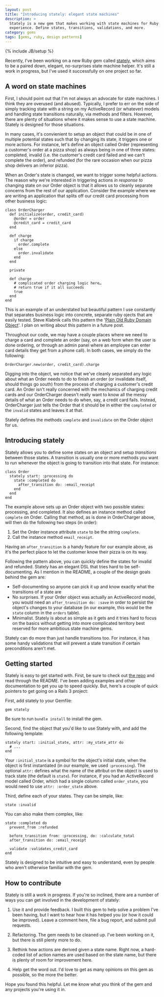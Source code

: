 ```yaml
---
layout: post
title: "Introducing stately: elegant state machines"
description: >
  Stately is a new gem that makes working with state machines for Ruby objects an elegant
  experience. Define states, transitions, validations, and more.
category: gems
tags: [gems, ruby, design patterns]
---
```

{% include JB/setup %}

Recently, I've been working on a new Ruby gem called [stately](https://github.com/rtwomey/stately), which aims to be a paired down, elegant, no-surprises state machine helper. It's still a work in progress, but I've used it successfully on one project so far.

## A word on state machines

First, I should point out that I'm not always an advocate for state machines. I think they are overused (and abused). Typically, I prefer to err on the side of simply tracking state with a string on my ActiveRecord (or whatever) models and handling state transitions naturally, via methods and filters. However, there are plenty of situations where it makes sense to use a state machine. Stately is designed for those situations.

In many cases, it's convienient to setup an object that could be in one of multiple potential states such that by changing its state, it triggers one or more actions. For instance, let's define an object called Order (representing a customer's order at a pizza shop) as always being in one of three states: completed, invalid (i.e. the customer's credit card failed and we can't complete the order), and refunded (for the rare occasion when our pizza shop delivers an inferior pizza).

When an Order's state is changed, we want to trigger some helpful actions. The reason why we're interested in triggering actions _in response to_ changing state on our Order object is that it allows us to cleanly separate concerns from the rest of our application. Consider the example where we are writing an application that splits off our credit card processing from other business logic:

    class OrderCharger
      def initialize(order, credit_card)
        @order = order
        @credit_card = credit_card
      end

      def charge
        if charge
          order.complete
        else
          order.invalidate
        end
      end

      private

      def charge
        # complicated order charging logic here…
        # return true if it all succeeds
        true
      end
    end

This is an example of an understated but beautiful pattern I use constantly that separates business logic into concrete, separate ruby ojects that are easily tested. Steve Klabnik calls this pattern the '[Plain Old Ruby Domain Object](http://blog.steveklabnik.com/posts/2011-09-06-the-secret-to-rails-oo-design)'. I plan on writing about this pattern in a future post.

Throughout our code, we may have a couple places where we need to charge a card and complete an order (say, on a web form when the user is done ordering, or through an admin panel where an employee can enter card details they get from a phone call). In both cases, we simply do the following:

    OrderCharger.new(order, credit_card).charge

Digging into the object, we notice that we've cleanly separated any logic about what an Order needs to do to finish an order (or invalidate itself, should things go south) from the process of charging a customer's credit card. An Order isn't really concerned with the mechanics of charging credit cards and our OrderCharger doesn't really want to know all the messy details of what an Order needs to do when, say, a credit card fails. Instead, OrderCharger just tells the Order that it should be in either the `completed` or the `invalid` states and leaves it at that.

Stately defines the methods `complete` and `invalidate` on the Order object for us.

## Introducing stately

Stately allows you to define some states on an object and setup _transitions_ between those states. A transition is usually one or more methods you want to run whenever the object is going to transition into that state. For instance:

    class Order
      stately start: :processing do
        state :completed do
          after_transition do: :email_receipt
        end
      end
    end

The example above sets up an Order object with two possible states: processing, and completed. It also defines an instance method called `complete` on Order. Calling that method, as is done in OrderCharger above, will then do the following two steps (in order):

  1. Set the Order instance attribute `state` to be the string `complete`.
  2. Call the instance method `email_receipt`.

Having an `after_transition` is a handy feature for our example above, as it's the perfect place to let the customer know their pizza is on its way.

Following the pattern above, you can quickly define the states for invalid and refunded. Stately has an elegant DSL that tries hard to be self-documenting. As I mention in the README, a couple of the design goals behind the gem are:

  * Self-documenting so anyone can pick it up and know exactly what the transitions of a state are
  * No surprises. If your Order object was actually an ActiveRecord model, you would need an `after_transition do: :save` in order to persist the object's changes to your database (in our example, this would be the `state` column in the `orders` table).
  * Minimalist. Stately is about as simple as it gets and it tries hard to focus on the basics without getting into more complicated territory best reserved for more ambitious state machine gems.

Stately can do more than just handle transitions too. For instance, it has some handy validations that will prevent a state transition if certain preconditions aren't met.

## Getting started

Stately is easy to get started with. First, be sure to check out [the repo](https://github.com/rtwomey/stately) and read through the README. I've been adding examples and other documentation to get you up to speed quickly. But, here's a couple of quick pointers to get going on a Rails 3 project:

First, add stately to your Gemfile:

    gem stately

Be sure to run `bundle install` to install the gem.

Second, find the object that you'd like to use Stately with, and add the following template:

    stately start: :initial_state, attr: :my_state_attr do
      # ...
    end

Your `:initial_state` is a symbol for the object's initial state, when the object is first instantiated (in our example, we used `:processing`). The optional `attr:` defines what the name of the attribut on the object is used to track state (the default is `state`). For instance, if you had an ActiveRecord model called Order, which had a single column called `order_state`, you would need to use `attr: :order_state` above.

Third, define each of your states. They can be simple, like:

    state :invalid

You can also make them complex, like:

    state :completed do
      prevent_from :refunded

      before_transition from: :processing, do: :calculate_total
      after_transition do: :email_receipt

      validate :validates_credit_card
    end

Stately is designed to be intuitive and easy to understand, even by people who aren't otherwise familiar with the gem.

## How to contribute

Stately is still a work in progress. If you're so inclined, there are a number of ways you can get involved in the development of stately:

1. Use it and provide feedback. I built this gem to help solve a problem I've been having, but I want to hear how it has helped you (or how it could be improved). Leave a comment here, file a bug report, and submit pull requests.

2. Refactoring. The gem needs to be cleaned up. I've been working on it, but there is still plenty more to do.

3. Rethink how actions are derived given a state name. Right now, a hard-coded list of action names are used based on the state name, but there is plenty of room for improvement here.

4. Help get the word out. I'd love to get as many opinions on this gem as possible, so the more the better.

Hope you found this helpful. Let me know what you think of the gem and any projects you're using it in.

